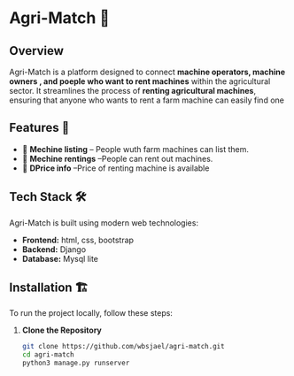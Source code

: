 

# Agri-Match 🌾

## Overview
Agri-Match is a platform designed to connect **machine operators, machine owners , and poeple who want to rent machines** within the agricultural sector. It streamlines the process of **renting agricultural machines**, ensuring that anyone who wants to rent a farm machine can easily find one
## Features 🚀
- 🛒 **Mechine listing** – People wuth farm machines can list them.
- 🤝 **Mechine rentings** –People can rent out machines.
- 📍 **DPrice info** –Price of renting machine is available

## Tech Stack 🛠️
Agri-Match is built using modern web technologies:
- **Frontend:** html, css, bootstrap
- **Backend:** Django 
- **Database:** Mysql lite

## Installation 🏗️
To run the project locally, follow these steps:

1. **Clone the Repository**
   ```bash
   git clone https://github.com/wbsjael/agri-match.git
   cd agri-match
   python3 manage.py runserver
